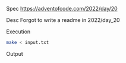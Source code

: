 Spec https://adventofcode.com/2022/day/20

Desc Forgot to write a readme in 2022/day_20

Execution

```bash
make < input.txt
```

Output

```
```

